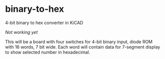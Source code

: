 # binary-to-hex
4-bit binary to hex converter in KiCAD

*Not working yet*

This will be a board with four switches for 4-bit binary input, diode ROM with
16 words, 7 bit wide. Each word will contain data for 7-segment display to show
selected number in hexadecimal.
